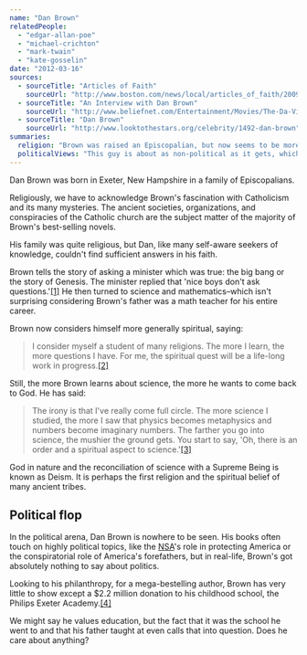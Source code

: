 ```yaml
---
name: "Dan Brown"
relatedPeople:
  - "edgar-allan-poe"
  - "michael-crichton"
  - "mark-twain"
  - "kate-gosselin"
date: "2012-03-16"
sources:
  - sourceTitle: "Articles of Faith"
    sourceUrl: "http://www.boston.com/news/local/articles_of_faith/2009/09/dan_brown_on_re.html"
  - sourceTitle: "An Interview with Dan Brown"
    sourceUrl: "http://www.beliefnet.com/Entertainment/Movies/The-Da-Vinci-Code/An-Interview-With-Dan-Brown.aspx"
  - sourceTitle: "Dan Brown"
    sourceUrl: "http://www.looktothestars.org/celebrity/1492-dan-brown"
summaries:
  religion: "Brown was raised an Episcopalian, but now seems to be more of a Deist."
  politicalViews: "This guy is about as non-political as it gets, which is particularly confusing since his books often involve elaborate political/religious conspiracy theories."
---
```


Dan Brown was born in Exeter, New Hampshire in a family of Episcopalians.

Religiously, we have to acknowledge Brown's fascination with Catholicism and its many mysteries. The ancient societies, organizations, and conspiracies of the Catholic church are the subject matter of the majority of Brown's best-selling novels.

His family was quite religious, but Dan, like many self-aware seekers of knowledge, couldn't find sufficient answers in his faith.

Brown tells the story of asking a minister which was true: the big bang or the story of Genesis. The minister replied that 'nice boys don't ask questions.'<a class="source-citation" href="#http%3A%2F%2Fwww.boston.com%2Fnews%2Flocal%2Farticles_of_faith%2F2009%2F09%2Fdan_brown_on_re.html" title="Articles of Faith">[1]</a> He then turned to science and mathematics–which isn't surprising considering Brown's father was a math teacher for his entire career.

Brown now considers himself more generally spiritual, saying:

>I consider myself a student of many religions. The more I learn, the more questions I have. For me, the spiritual quest will be a life-long work in progress.<a class="source-citation" href="#http%3A%2F%2Fwww.beliefnet.com%2FEntertainment%2FMovies%2FThe-Da-Vinci-Code%2FAn-Interview-With-Dan-Brown.aspx" title="An Interview with Dan Brown">[2]</a>

Still, the more Brown learns about science, the more he wants to come back to God. He has said:

>The irony is that I've really come full circle. The more science I studied, the more I saw that physics becomes metaphysics and numbers become imaginary numbers. The farther you go into science, the mushier the ground gets. You start to say, 'Oh, there is an order and a spiritual aspect to science.'<a class="source-citation" href="#http%3A%2F%2Fwww.boston.com%2Fnews%2Flocal%2Farticles_of_faith%2F2009%2F09%2Fdan_brown_on_re.html" title="Articles of Faith">[3]</a>

God in nature and the reconciliation of science with a Supreme Being is known as Deism. It is perhaps the first religion and the spiritual belief of many ancient tribes.


## Political flop

In the political arena, Dan Brown is nowhere to be seen. His books often touch on highly political topics, like the [NSA](http://en.wikipedia.org/wiki/Nsa)'s role in protecting America or the conspiratorial role of America's forefathers, but in real-life, Brown's got absolutely nothing to say about politics.

Looking to his philanthropy, for a mega-bestelling author, Brown has very little to show except a $2.2 million donation to his childhood school, the Philips Exeter Academy.<a class="source-citation" href="#http%3A%2F%2Fwww.looktothestars.org%2Fcelebrity%2F1492-dan-brown" title="Dan Brown">[4]</a>

We might say he values education, but the fact that it was the school he went to and that his father taught at even calls that into question. Does he care about anything?